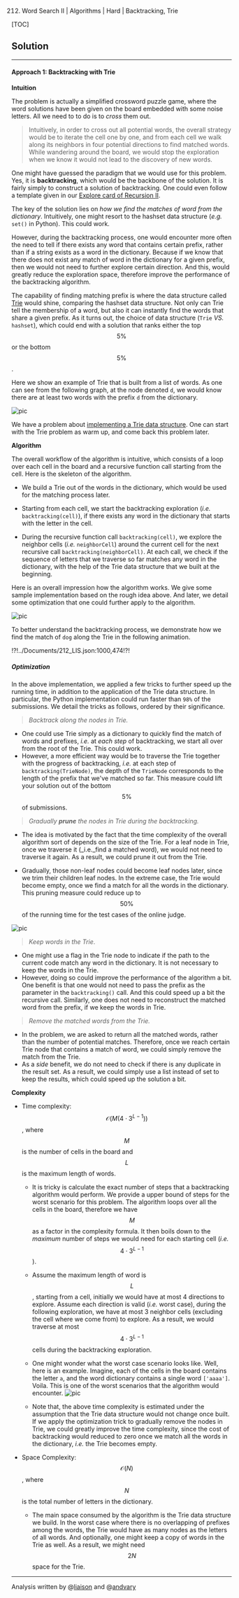212. Word Search II | Algorithms | Hard | Backtracking, Trie

[TOC]

## Solution

---

#### Approach 1: Backtracking with Trie

**Intuition**

The problem is actually a simplified crossword puzzle game, where the word solutions have been given on the board embedded with some noise letters. All we need to to do is to *cross* them out.

>Intuitively, in order to cross out all potential words, the overall strategy would be to iterate the cell one by one, and from each cell we walk along its neighbors in four potential directions to find matched words.
While wandering around the board, we would stop the exploration when we know it would not lead to the discovery of new words.

One might have guessed the paradigm that we would use for this problem. Yes, it is **backtracking**, which would be the backbone of the solution. It is fairly simply to construct a solution of backtracking. One could even follow a template given in our [Explore card of Recursion II](https://leetcode.com/explore/learn/card/recursion-ii/472/backtracking/2793/).

The key of the solution lies on _how we find the matches of word from the dictionary_. Intuitively, one might resort to the hashset data structure (_e.g._ `set()` in Python). This could work.

However, during the backtracking process, one would encounter more often the need to tell if there exists any word that contains certain prefix, rather than if a string exists as a word in the dictionary. Because if we know that there does not exist any match of word in the dictionary for a given prefix, then we would not need to further explore certain direction. And this, would greatly reduce the exploration space, therefore improve the performance of the backtracking algorithm.

The capability of finding matching prefix is where the data structure called [Trie](https://leetcode.com/explore/learn/card/trie/) would shine, comparing the hashset data structure. Not only can Trie tell the membership of a word, but also it can instantly find the words that share a given prefix. As it turns out, the choice of data structure (`Trie` _VS._ `hashset`), which could end with a solution that ranks either the top $$5\%$$ or the bottom $$5\%$$.

Here we show an example of Trie that is built from a list of words. As one can see from the following graph, at the node denoted `d`, we would know there are at least two words with the prefix `d` from the dictionary.

![pic](../Figures/212/212_trie_example.png)

We have a problem about [implementing a Trie data structure](https://leetcode.com/problems/implement-trie-prefix-tree/). One can start with the Trie problem as warm up, and come back this problem later.


**Algorithm**

The overall workflow of the algorithm is intuitive, which consists of a loop over each cell in the board and a recursive function call starting from the cell. Here is the skeleton of the algorithm.

- We build a Trie out of the words in the dictionary, which would be used for the matching process later.

- Starting from each cell, we start the backtracking exploration (_i.e._ `backtracking(cell)`), if there exists any word in the dictionary that starts with the letter in the cell.

- During the recursive function call `backtracking(cell)`, we explore the neighbor cells (_i.e._ `neighborCell`) around the current cell for the next recursive call `backtracking(neighborCell)`. At each call, we check if the sequence of letters that we traverse so far matches any word in the dictionary, with the help of the Trie data structure that we built at the beginning.

Here is an overall impression how the algorithm works. We give some sample implementation based on the rough idea above. And later, we detail some optimization that one could further apply to the algorithm. 

![pic](../Figures/212/212_trie_algo.png)



To better understand the backtracking process, we demonstrate how we find the match of `dog` along the Trie in the following animation.

!?!../Documents/212_LIS.json:1000,474!?!

##### Optimization

In the above implementation, we applied a few tricks to further speed up the running time, in addition to the application of the Trie data structure. In particular, the Python implementation could run faster than `98%` of the submissions. We detail the tricks as follows, ordered by their significance.

>_Backtrack along the nodes in Trie._

- One could use Trie simply as a dictionary to quickly find the match of words and prefixes, _i.e._ at _each step_ of backtracking, we start all over from the root of the Trie. This could work.
- However, a more efficient way would be to traverse the Trie together with the progress of backtracking, _i.e._ at each step of `backtracking(TrieNode)`, the depth of the `TrieNode` corresponds to the length of the prefix that we've matched so far. This measure could lift your solution out of the bottom $$5\%$$ of submissions.

>_Gradually **prune** the nodes in Trie during the backtracking._

- The idea is motivated by the fact that the time complexity of the overall algorithm sort of depends on the size of the Trie. For a leaf node in Trie, once we traverse it (_i.e._find a matched word), we would not need to traverse it again. As a result, we could prune it out from the Trie.

- Gradually, those non-leaf nodes could become leaf nodes later, since we trim their children leaf nodes. In the extreme case, the Trie would become empty, once we find a match for all the words in the dictionary. This pruning measure could reduce up to $$50\%$$ of the running time for the test cases of the online judge.

![pic](../Figures/212/212_trie_prune.png)

> _Keep words in the Trie_.

- One might use a flag in the Trie node to indicate if the path to the current code match any word in the dictionary. It is not necessary to keep the words in the Trie.
- However, doing so could improve the performance of the algorithm a bit. One benefit is that one would not need to pass the prefix as the parameter in the `backtracking()` call. And this could speed up a bit the recursive call. Similarly, one does not need to reconstruct the matched word from the prefix, if we keep the words in Trie.

>_Remove the matched words from the Trie._

- In the problem, we are asked to return all the matched words, rather than the number of potential matches. Therefore, once we reach certain Trie node that contains a match of word, we could simply remove the match from the Trie.
- As a _side_ benefit, we do not need to check if there is any duplicate in the result set. As a result, we could simply use a list instead of set to keep the results, which could speed up the solution a bit.



**Complexity**

- Time complexity: $$\mathcal{O}(M(4\cdot3^{L-1}))$$, where $$M$$ is the number of cells in the board and $$L$$ is the maximum length of words.
  
    - It is tricky is calculate the exact number of steps that a backtracking algorithm would perform. We provide a upper bound of steps for the worst scenario for this problem. The algorithm loops over all the cells in the board, therefore we have $$M$$ as a factor in the complexity formula. It then boils down to the _maximum_ number of steps we would need for each starting cell (_i.e._$$4\cdot3^{L-1}$$).
  
    - Assume the maximum length of word is $$L$$, starting from a cell, initially we would have at most 4 directions to explore. Assume each direction is valid (_i.e._ worst case), during the following exploration, we have at most 3 neighbor cells (excluding the cell where we come from) to explore. As a result, we would traverse at most $$4\cdot3^{L-1}$$ cells during the backtracking exploration.

    - One might wonder what the worst case scenario looks like. Well, here is an example. Imagine, each of the cells in the board contains the letter `a`, and the word dictionary contains a single word `['aaaa']`. Voila. This is one of the worst scenarios that the algorithm would encounter.
![pic](../Figures/212/212_complexity_example.png)
  
    - Note that, the above time complexity is estimated under the assumption that the Trie data structure would not change once built. If we apply the optimization trick to gradually remove the nodes in Trie, we could greatly improve the time complexity, since the cost of backtracking would reduced to zero once we match all the words in the dictionary, _i.e._ the Trie becomes empty.



- Space Complexity: $$\mathcal{O}(N)$$, where $$N$$ is the total number of letters in the dictionary.

    - The main space consumed by the algorithm is the Trie data structure we build. In the worst case where there is no overlapping of prefixes among the words, the Trie would have as many nodes as the letters of all words. And optionally, one might keep a copy of words in the Trie as well. As a result, we might need $$2N$$ space for the Trie. 


---

Analysis written by @[liaison](https://leetcode.com/liaison/)
and @[andvary](https://leetcode.com/andvary/)
